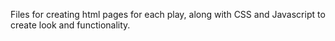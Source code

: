 Files for creating html pages for each play, along with CSS and Javascript to create look and functionality.
